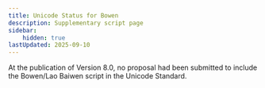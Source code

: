```yaml
---
title: Unicode Status for Bowen
description: Supplementary script page
sidebar:
    hidden: true
lastUpdated: 2025-09-10
---
```


At the publication of Version 8.0, no proposal had been submitted to include the Bowen/Lao Baiwen script in the Unicode Standard.

[comment]: # (end of intro)

[comment]: # (start of blocks)



[comment]: # (end of blocks)

[comment]: # (start of chars)



[comment]: # (end of chars)

[comment]: # (start of rest)


